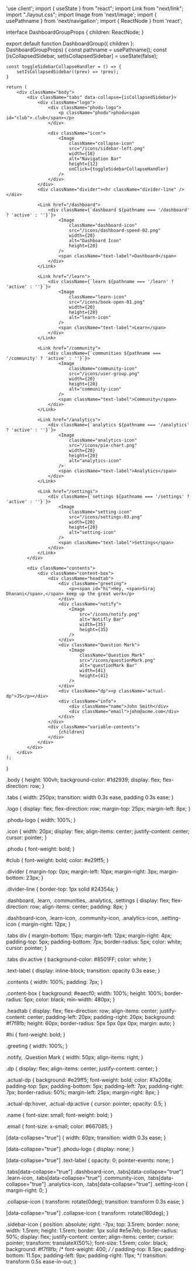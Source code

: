 'use client';
import { useState } from "react";
import Link from "next/link";
import "./layout.css";
import Image from 'next/image';
import { usePathname } from 'next/navigation';
import { ReactNode } from 'react';

interface DashboardGroupProps {
    children: ReactNode;
}

export default function DashboardGroup({ children }: DashboardGroupProps) {
    const pathname = usePathname();
    const [isCollapsedSidebar, setIsCollapsedSidebar] = useState<Boolean>(false);

    const toggleSidebarCollapseHandler = () => {
        setIsCollapsedSidebar((prev) => !prev);
    }

    return (
        <div className="body">
            <div className="tabs" data-collapse={isCollapsedSidebar}>
                <div className="logo">
                    <div className="phodu-logo">
                        <p className="phodu">phodu<span id="club">.club</span></p>
                    </div>

                    <div className="icon">
                        <Image
                            className="collapse-icon"
                            src="/icons/sidebar-left.png"
                            width={18}
                            alt="Navigation Bar"
                            height={12}
                            onClick={toggleSidebarCollapseHandler}
                        />
                    </div>
                </div>
                <div className="divider"><hr className="divider-line" /></div>

                <Link href="/dashboard">
                    <div className={`dashboard ${pathname === '/dashboard' ? 'active' : ''}`}>
                        <Image
                            className="dashboard-icon"
                            src="/icons/dashboard-speed-02.png"
                            width={20}
                            alt="Dashboard Icon"
                            height={20}
                        />
                        <span className="text-label">Dashboard</span>
                    </div>
                </Link>

                <Link href="/learn">
                    <div className={`learn ${pathname === '/learn' ? 'active' : ''}`}>
                        <Image
                            className="learn-icon"
                            src="/icons/book-open-01.png"
                            width={20}
                            height={20}
                            alt="learn-icon"
                        />
                        <span className="text-label">Learn</span>
                    </div>
                </Link>

                <Link href="/community">
                    <div className={`communities ${pathname === '/community' ? 'active' : ''}`}>
                        <Image
                            className="community-icon"
                            src="/icons/user-group.png"
                            width={20}
                            height={20}
                            alt="community-icon"
                        />
                        <span className="text-label">Community</span>
                    </div>
                </Link>

                <Link href="/analytics">
                    <div className={`analytics ${pathname === '/analytics' ? 'active' : ''}`}>
                        <Image
                            className="analytics-icon"
                            src="/icons/pie-chart.png"
                            width={20}
                            height={20}
                            alt="analytics-icon"
                        />
                        <span className="text-label">Analytics</span>
                    </div>
                </Link>

                <Link href="/settings">
                    <div className={`settings ${pathname === '/settings' ? 'active' : ''}`}>
                        <Image
                            className="setting-icon"
                            src="/icons/settings-03.png"
                            width={20}
                            height={20}
                            alt="setting-icon"
                        />
                        <span className="text-label">Settings</span>
                    </div>
                </Link>
            </div>

            <div className="contents">
                <div className="content-box">
                    <div className="headtab">
                        <div className="greeting">
                            <p><span id="hi">Hey, <span>Siraj Dhanani</span>,</span> keep up the great work</p>
                        </div>
                        <div className="notify">
                            <Image
                                src="/icons/notify.png"
                                alt="Notifly Bar"
                                width={35}
                                height={35}
                            />
                        </div>
                        <div className="Question Mark">
                            <Image
                                className="Question Mark"
                                src="/icons/questionMark.png"
                                alt="questionMark Bar"
                                width={41}
                                height={41}
                            />
                        </div>
                        <div className="dp"><p className="actual-dp">JS</p></div>
                        <div className="info">
                            <div className="name">John Smith</div>
                            <div className="email">john@acme.com</div>
                        </div>
                    </div>
                    <div className="variable-contents">
                        {children}
                    </div>
                </div>
            </div>
        </div>
    );
}










.body {
    height: 100vh;
    background-color: #1d2939;
    display: flex;
    flex-direction: row;
}

.tabs {
    width: 250px;
    transition: width 0.3s ease, padding 0.3s ease;
}

.logo {
    display: flex;
    flex-direction: row;
    margin-top: 25px;
    margin-left: 8px;
}

.phodu-logo {
    width: 100%;
}

.icon {
    width: 20px;
    display: flex;
    align-items: center;
    justify-content: center;
    cursor: pointer;
}

.phodu {
    font-weight: bold;
}

#club {
    font-weight: bold;
    color: #e29ff5;
}

.divider {
    margin-top: 0px;
    margin-left: 10px;
    margin-right: 3px;
    margin-bottom: 23px;
}

.divider-line {
    border-top: 1px solid #24354a;
}

.dashboard,
.learn,
.communities,
.analytics,
.settings {
    display: flex;
    flex-direction: row;
    align-items: center;
    padding: 8px;
}

.dashboard-icon,
.learn-icon,
.community-icon,
.analytics-icon,
.setting-icon {
    margin-right: 12px;
}

.tabs div {
    margin-bottom: 15px;
    margin-left: 12px;
    margin-right: 4px;
    padding-top: 5px;
    padding-bottom: 7px;
    border-radius: 5px;
    color: white;
    cursor: pointer;
}

.tabs div.active {
    background-color: #8501FF;
    color: white;
}

.text-label {
    display: inline-block;
    transition: opacity 0.3s ease;
}

.contents {
    width: 100%;
    padding: 7px;
}

.content-box {
    background: #eaecf0;
    width: 100%;
    height: 100%;
    border-radius: 5px;
    color: black;
    min-width: 480px;
}

.headtab {
    display: flex;
    flex-direction: row;
    align-items: center;
    justify-content: center;
    padding-left: 20px;
    padding-right: 20px;
    background: #f7f8fb;
    height: 60px;
    border-radius: 5px 5px 0px 0px;
    margin: auto;
}

#hi {
    font-weight: bold;
}

.greeting {
    width: 100%;
}

.notify,
.Question Mark {
    width: 50px;
    align-items: right;
}

.dp {
    display: flex;
    align-items: center;
    justify-content: center;
}

.actual-dp {
    background: #e29ff5;
    font-weight: bold;
    color: #7a208a;
    padding-top: 5px;
    padding-bottom: 5px;
    padding-left: 7px;
    padding-right: 7px;
    border-radius: 50%;
    margin-left: 25px;
    margin-right: 8px;
}

.actual-dp:hover,
.actual-dp:active {
    cursor: pointer;
    opacity: 0.5;
}

.name {
    font-size: small;
    font-weight: bold;
}

.email {
    font-size: x-small;
    color: #667085;
}

[data-collapse="true"] {
    width: 60px;
    transition: width 0.3s ease;
}

[data-collapse="true"] .phodu-logo {
    display: none;
}

[data-collapse="true"] .text-label {
    opacity: 0;
    pointer-events: none;
}

.tabs[data-collapse="true"] .dashboard-icon,
.tabs[data-collapse="true"] .learn-icon,
.tabs[data-collapse="true"] .community-icon,
.tabs[data-collapse="true"] .analytics-icon,
.tabs[data-collapse="true"] .setting-icon {
    margin-right: 0;
}

.collapse-icon {
    transform: rotate(0deg);
    transition: transform 0.3s ease;
}

[data-collapse="true"] .collapse-icon {
    transform: rotate(180deg);
}

.sidebar-icon {
    position: absolute;
    right: -7px;
    top: 3.5rem;
    border: none;
    width: 1.5rem;
    height: 1.5rem;
    border: 1px solid #e5e7eb;
    border-radius: 50%;
    display: flex;
    justify-content: center;
    align-items: center;
    cursor: pointer;
    transform: translateX(50%);
    font-size: 1.5rem;
    color: black;
    background: #f7f8fb;
    /* font-weight: 400; */
    /* padding-top: 8.5px;
    padding-bottom: 11.5px;
    padding-left: 9px;
    padding-right: 11px; */
    transition: transform 0.5s ease-in-out;
}